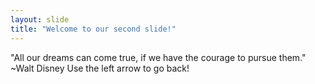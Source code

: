 ```yaml
---
layout: slide
title: "Welcome to our second slide!"
---
```

"All our dreams can come true, if we have the courage to pursue them." ~Walt Disney
Use the left arrow to go back!
